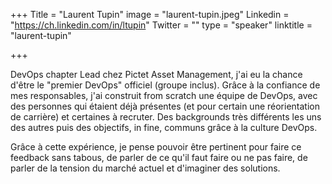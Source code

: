 +++
Title = "Laurent Tupin"
image = "laurent-tupin.jpeg"
Linkedin = "https://ch.linkedin.com/in/ltupin"
Twitter = ""
type = "speaker"
linktitle = "laurent-tupin"

+++

DevOps chapter Lead chez Pictet Asset Management, j'ai eu la chance d'être le "premier DevOps" officiel (groupe inclus).
Grâce à la confiance de mes responsables, j'ai construit from scratch une équipe de DevOps, avec des personnes qui étaient déjà présentes (et pour certain une réorientation de carrière) et certaines à recruter. Des backgrounds très différents les uns des autres puis des objectifs, in fine, communs grâce à la culture DevOps.

Grâce à cette expérience, je pense pouvoir être pertinent pour faire ce feedback sans tabous, de parler de ce qu'il faut faire ou ne pas faire, de parler de la tension du marché actuel et d'imaginer des solutions.
